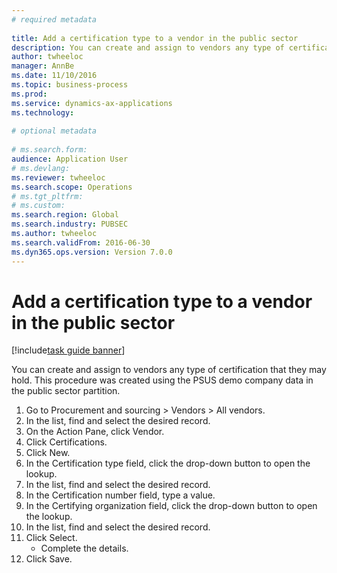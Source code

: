 ```yaml
--- 
# required metadata 
 
title: Add a certification type to a vendor in the public sector
description: You can create and assign to vendors any type of certification that they may hold. 
author: twheeloc
manager: AnnBe 
ms.date: 11/10/2016
ms.topic: business-process 
ms.prod:  
ms.service: dynamics-ax-applications 
ms.technology:  
 
# optional metadata 
 
# ms.search.form:   
audience: Application User 
# ms.devlang:  
ms.reviewer: twheeloc
ms.search.scope: Operations 
# ms.tgt_pltfrm:  
# ms.custom:  
ms.search.region: Global
ms.search.industry: PUBSEC
ms.author: twheeloc
ms.search.validFrom: 2016-06-30 
ms.dyn365.ops.version: Version 7.0.0 
---
```

# Add a certification type to a vendor in the public sector

[!include[task guide banner](../../includes/task-guide-banner.md)]

You can create and assign to vendors any type of certification that they may hold. This procedure was created using the PSUS demo company data in the public sector partition.

1. Go to Procurement and sourcing > Vendors > All vendors.
2. In the list, find and select the desired record.
3. On the Action Pane, click Vendor.
4. Click Certifications.
5. Click New.
6. In the Certification type field, click the drop-down button to open the lookup.
7. In the list, find and select the desired record.
8. In the Certification number field, type a value.
9. In the Certifying organization field, click the drop-down button to open the lookup.
10. In the list, find and select the desired record.
11. Click Select.
    * Complete the details.   
12. Click Save.

